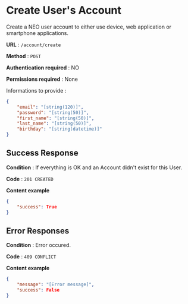 # Create User's Account

Create a NEO user account to either use device, web application or smartphone applications.

**URL** : `/account/create`

**Method** : `POST`

**Authentication required** : NO

**Permissions required** : None


Informations to provide :

```json
{
    "email": "[string(120)]",
    "password": "[string(50)]",
    "first_name": "[string(50)]",
    "last_name": "[string(50)]",
    "birthday": "[string(datetime)]"
}
```

## Success Response

**Condition** : If everything is OK and an Account didn't exist for this User.

**Code** : `201 CREATED`

**Content example**

```json
{
    "success": True
}
```

## Error Responses

**Condition** : Error occured.

**Code** : `409 CONFLICT`

**Content example**

```json
{
    "message": "[Error message]",
    "success": False
}
```